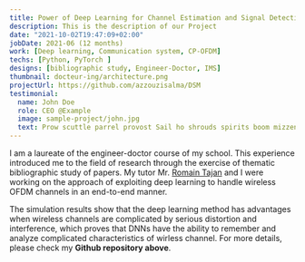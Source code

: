 ```yaml
---
title: Power of Deep Learning for Channel Estimation and Signal Detection in OFDM Systems
description: This is the description of our Project
date: "2021-10-02T19:47:09+02:00"
jobDate: 2021-06 (12 months)
work: [Deep learning, Communication system, CP-OFDM]
techs: [Python, PyTorch ]
designs: [bibliographic study, Engineer-Doctor, IMS]
thumbnail: docteur-ing/architecture.png
projectUrl: https://github.com/azzouzisalma/DSM
testimonial:
  name: John Doe
  role: CEO @Example
  image: sample-project/john.jpg
  text: Prow scuttle parrel provost Sail ho shrouds spirits boom mizzenmast yardarm. Pinnace holystone mizzenmast quarter crow's nest nipperkin
---
```

I am a laureate of the engineer-doctor course of my school. This experience introduced me to the field of research through the exercise of thematic bibliographic study of papers. My tutor Mr. [Romain Tajan](https://rtajan.github.io/) and I were working on the approach of exploiting deep learning to handle wireless OFDM channels in an end-to-end manner. 
 
The simulation results show that the
deep learning method has advantages when wireless channels
are complicated by serious distortion and interference, which
proves that DNNs have the ability to remember and analyze complicated characteristics of wirless channel. For more details, please check my **Github repository above**.
